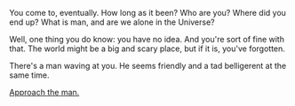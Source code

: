 You come to, eventually. How long as it been?
Who are you?
Where did you end up?
What is man, and are we alone in the Universe?

Well, one thing you do know: you have no idea. And you're sort of fine with that.
The world might be a big and scary place, but if it is, you've forgotten.

There's a man waving at you. He seems friendly and a tad belligerent at the same time.

[Approach the man.](../../texas/texas.md)

